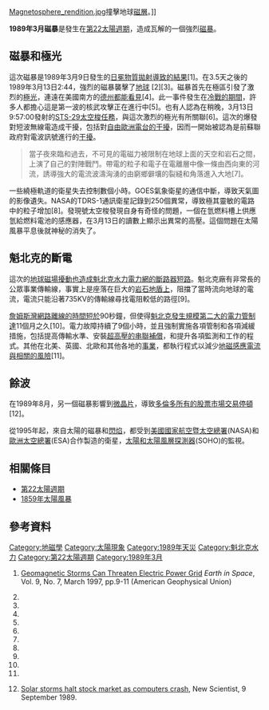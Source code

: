 [Magnetosphere_rendition.jpg](https://zh.wikipedia.org/wiki/File:Magnetosphere_rendition.jpg "fig:Magnetosphere_rendition.jpg")撞擊地球[磁層](../Page/磁層.md "wikilink")。\]\]

**1989年3月磁暴**是發生在[第22太陽週期](../Page/第22太陽週期.md "wikilink")，造成瓦解的一個強烈[磁暴](../Page/磁暴.md "wikilink")。

## 磁暴和極光

這次磁暴是1989年3月9日發生的[日冕物質拋射導致的結果](../Page/日冕物質拋射.md "wikilink")\[1\]。在3.5天之後的1989年3月13日2:44，強烈的磁暴襲擊了[地球](../Page/地球.md "wikilink")
\[2\]\[3\]。磁暴首先在極區引發了激烈的[極光](../Page/極光.md "wikilink")，連遠在美國南方的[德州都能看見](../Page/德州.md "wikilink")\[4\]。此一事件發生在[冷戰的期間](../Page/冷戰.md "wikilink")，許多人都擔心這是第一波的核武攻擊正在進行中\[5\]。也有人認為在稍晚，3月13日9:57:00發射的[STS-29太空梭任務](../Page/STS-29.md "wikilink")，與這次激烈的極光有所關聯\[6\]。這次的爆發對短波無線電造成干擾，包括對[自由歐洲電台的干擾](../Page/自由歐洲電台.md "wikilink")，因而一開始被認為是前蘇聯政府對電波訊號進行的[干擾](../Page/電波干擾.md "wikilink")。

> 當子夜來臨和過去，不可見的電磁力被限制在地球上面的天空和岩石之間，上演了自己的對陣戰鬥。帶電的粒子和電子在電離層中像一條由西向東的河流，誘導強大的電流波濤洶湧的由窮鄉僻壤的裂縫和角落進入大地\[7\]。

一些繞極軌道的衛星失去控制數個小時。GOES氣象衛星的通信中斷，導致天氣圖的影像遺失。NASA的TDRS-1通訊衛星記錄到250個異常，導致極其靈敏的電路中的粒子增加\[8\]。發現號太空梭發現自身有奇怪的問題，一個在氫燃料槽上供應氫給燃料電池的感應器，在3月13日的讀數上顯示出異常的高壓。這個問題在太陽風暴平息後就神秘的消失了。

## 魁北克的斷電

這次的[地球磁場擾動也造成](../Page/地球磁場.md "wikilink")[魁北克水力](../Page/魁北克水力.md "wikilink")[電力網的](../Page/魁北克水力發電廠系統.md "wikilink")[斷路器短路](../Page/斷路器.md "wikilink")。魁北克廠有非常長的公眾事業傳輸線，事實上是座落在巨大的[岩石地盾上](../Page/加拿大地盾.md "wikilink")，阻擋了當時流向地球的電流，電流只能沿著735KV的傳輸線尋找電阻較低的路徑\[9\]。

[詹姆斯灣網路離線的時間短於](../Page/詹姆斯灣計畫.md "wikilink")90秒鐘，但使得[魁北克發生規模第二大的](../Page/魁北克.md "wikilink")[電力管制達](../Page/停電.md "wikilink")11個月之久\[10\]。電力故障持續了9個小時，並且強制實施各項管制和各項減緩措施，包括提高傳輸水準、安裝[超高壓的](../Page/高壓.md "wikilink")[串聯補償](../Page/柔性交流輸電系統.md "wikilink")，和提升各項監測和工作的程式。其他在北美、英國、北歐和其他各地的[事業](../Page/公用事業.md "wikilink")，都執行程式以減少[地磁感應電流與相關的風險](../Page/地磁感應電流.md "wikilink")\[11\]。

## 餘波

在1989年8月，另一個磁暴影響到[微晶片](../Page/積體電路.md "wikilink")，導致[多倫多所有的](../Page/多倫多.md "wikilink")[股票市場交易停頓](../Page/股票市場.md "wikilink")\[12\]。

從1995年起，來自太陽的磁暴和[閃焰](../Page/閃焰.md "wikilink")，都受到[美國國家航空暨太空總署](../Page/美國國家航空暨太空總署.md "wikilink")(NASA)和[歐洲太空總署](../Page/歐洲太空總署.md "wikilink")(ESA)合作製造的衛星，[太陽和太陽風層探測器](../Page/太陽和太陽風層探測器.md "wikilink")(SOHO)的監視。

## 相關條目

  - [第22太陽週期](../Page/第22太陽週期.md "wikilink")
  - [1859年太陽風暴](../Page/1859年太陽風暴.md "wikilink")

## 參考資料

[Category:地磁學](https://zh.wikipedia.org/wiki/Category:地磁學 "wikilink")
[Category:太陽現象](https://zh.wikipedia.org/wiki/Category:太陽現象 "wikilink")
[Category:1989年天災](https://zh.wikipedia.org/wiki/Category:1989年天災 "wikilink")
[Category:魁北克水力](https://zh.wikipedia.org/wiki/Category:魁北克水力 "wikilink")
[Category:第22太陽週期](https://zh.wikipedia.org/wiki/Category:第22太陽週期 "wikilink")
[Category:1989年3月](https://zh.wikipedia.org/wiki/Category:1989年3月 "wikilink")

1.  [Geomagnetic Storms Can Threaten Electric Power
    Grid](http://www.agu.org/sci_soc/eiskappenman.html)  *Earth in
    Space*, Vol. 9, No. 7, March 1997, pp.9-11 (American Geophysical
    Union)

2.

3.

4.
5.

6.

7.
8.
9.

10.

11.
12. [Solar storms halt stock market as computers
    crash](http://www.newscientist.com/article/mg12316812.400-solar-storms-halt-stock-market-as-computers-crash.html),
    New Scientist, 9 September 1989.